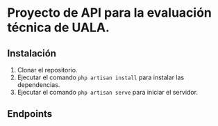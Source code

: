 # Proyecto de API para la evaluación técnica de UALA.

## Instalación

1. Clonar el repositorio.
2. Ejecutar el comando `php artisan install` para instalar las dependencias.
3. Ejecutar el comando `php artisan serve` para iniciar el servidor.

## Endpoints
